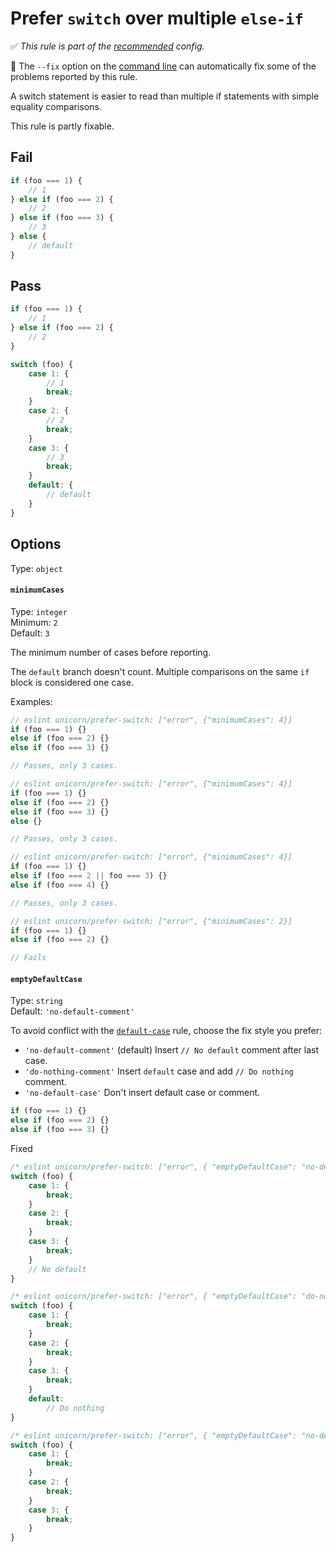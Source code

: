 # Prefer `switch` over multiple `else-if`

✅ *This rule is part of the [recommended](https://github.com/sindresorhus/eslint-plugin-unicorn#recommended-config) config.*

🔧 The `--fix` option on the [command line](https://eslint.org/docs/user-guide/command-line-interface#fixing-problems) can automatically fix some of the problems reported by this rule.

A switch statement is easier to read than multiple if statements with simple equality comparisons.

This rule is partly fixable.

## Fail

```js
if (foo === 1) {
	// 1
} else if (foo === 2) {
	// 2
} else if (foo === 3) {
	// 3
} else {
	// default
}
```

## Pass

```js
if (foo === 1) {
	// 1
} else if (foo === 2) {
	// 2
}
```

```js
switch (foo) {
	case 1: {
		// 1
		break;
	}
	case 2: {
		// 2
		break;
	}
	case 3: {
		// 3
		break;
	}
	default: {
		// default
	}
}
```

## Options

Type: `object`

#### `minimumCases`

Type: `integer`\
Minimum: `2`\
Default: `3`

The minimum number of cases before reporting.

The `default` branch doesn't count. Multiple comparisons on the same `if` block is considered one case.

Examples:

```js
// eslint unicorn/prefer-switch: ["error", {"minimumCases": 4}]
if (foo === 1) {}
else if (foo === 2) {}
else if (foo === 3) {}

// Passes, only 3 cases.
```

```js
// eslint unicorn/prefer-switch: ["error", {"minimumCases": 4}]
if (foo === 1) {}
else if (foo === 2) {}
else if (foo === 3) {}
else {}

// Passes, only 3 cases.
```

```js
// eslint unicorn/prefer-switch: ["error", {"minimumCases": 4}]
if (foo === 1) {}
else if (foo === 2 || foo === 3) {}
else if (foo === 4) {}

// Passes, only 3 cases.
```

```js
// eslint unicorn/prefer-switch: ["error", {"minimumCases": 2}]
if (foo === 1) {}
else if (foo === 2) {}

// Fails
```

#### `emptyDefaultCase`

Type: `string`\
Default: `'no-default-comment'`

To avoid conflict with the [`default-case`](https://eslint.org/docs/rules/default-case) rule, choose the fix style you prefer:

- `'no-default-comment'` (default)
	Insert `// No default` comment after last case.
- `'do-nothing-comment'`
	Insert `default` case and add `// Do nothing` comment.
- `'no-default-case'`
	Don't insert default case or comment.

```js
if (foo === 1) {}
else if (foo === 2) {}
else if (foo === 3) {}
```

Fixed

```js
/* eslint unicorn/prefer-switch: ["error", { "emptyDefaultCase": "no-default-comment" }] */
switch (foo) {
	case 1: {
		break;
	}
	case 2: {
		break;
	}
	case 3: {
		break;
	}
	// No default
}
```

```js
/* eslint unicorn/prefer-switch: ["error", { "emptyDefaultCase": "do-nothing-comment" }] */
switch (foo) {
	case 1: {
		break;
	}
	case 2: {
		break;
	}
	case 3: {
		break;
	}
	default:
		// Do nothing
}
```

```js
/* eslint unicorn/prefer-switch: ["error", { "emptyDefaultCase": "no-default-case" }] */
switch (foo) {
	case 1: {
		break;
	}
	case 2: {
		break;
	}
	case 3: {
		break;
	}
}
```
